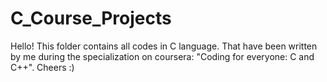 # C_Course_Projects
Hello!
This folder contains all codes in C language. That have been written by me during the specialization on coursera: "Coding for everyone: C and C++".
Cheers :)
